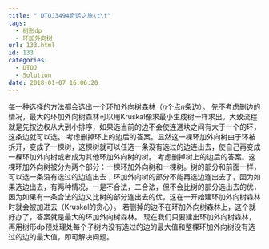 ```yaml
---
title: " DTOJ3494奇诺之旅\t\t"
tags:
  - 树形dp
  - 环加外向树
url: 133.html
id: 133
categories:
  - DTOJ
  - Solution
date: 2018-01-07 16:06:20
---
```


每一种选择的方法都会选出一个环加外向树森林（$n$个点$n$条边）。 先不考虑删边的情况，最大的环加外向树森林可以用Kruskal像求最小生成树一样求出。大致流程就是先按边权从大到小排序，如果选当前的边不会使连通块之间有大于一个的环，这条边就可以选。 考虑删掉环上的边后的答案。显然这一棵环加外向树由于环被拆开，变成了一棵树，这棵树就可以任选一条没有选过的边连出去，使自己再变成一棵环加外向树或者成为其他环加外向树的树。 考虑删掉树上的边后的答案。这棵环加外向树被分为两个部分：一棵环加外向树和一棵树。树的部分和前面一样，可以选一条没有选过的边连出去；环加外向树的部分不能再选边连出去了，因为如果选边出去，有两种情况，一是不合法，二合法，但不会比树的部分选出去的优，因为如果有一条合法的边又比树的部分连出去的优，这在一开始建环加外向树森林时就会被加进去（Kruskal的贪心）。 若删掉的边不在环加外向树森林上，这个就好办了，答案就是最大的环加外向树森林。 现在我们只要建出环加外向树森林，再用树形dp预处理处每个子树内没有选过的边的最大值和整棵环加外向树没有选过的边的最大值，即可解决问题。